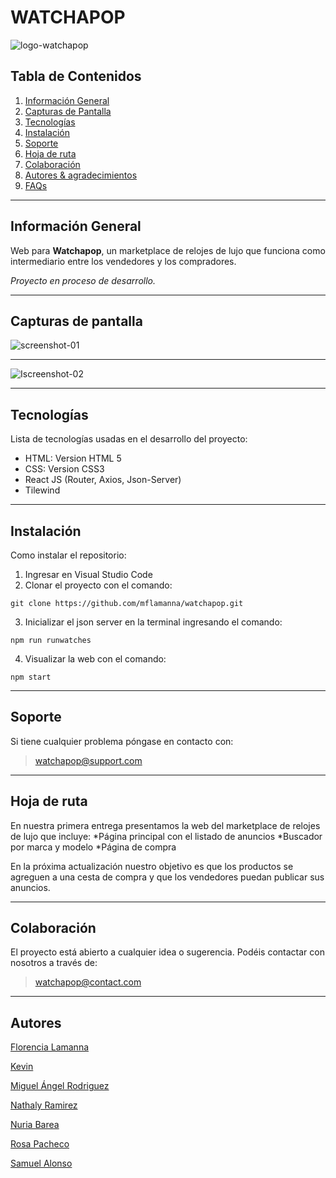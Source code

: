 # WATCHAPOP
![logo-watchapop](https://i.postimg.cc/wxPpJQ80/logo.png)

## Tabla de Contenidos
1. [Información General](#información-general)
2. [Capturas de Pantalla](#capturas-de-pantalla)
3. [Tecnologías](#tecnologías)
4. [Instalación](#instalación)
5. [Soporte](#soporte)
6. [Hoja de ruta](#hoja-de-ruta)
7. [Colaboración](#colaboración)
8. [Autores & agradecimientos](#autores--agradecimientos)
9. [FAQs](#faqs)

***
## Información General

Web para **Watchapop**, un marketplace de relojes de lujo que funciona como intermediario entre los vendedores y los compradores.

*Proyecto en proceso de desarrollo.*   

***

## Capturas de pantalla

![screenshot-01]()
***
![Iscreenshot-02]()

***
## Tecnologías
Lista de tecnologías usadas en el desarrollo del proyecto:
* HTML: Version HTML 5
* CSS: Version CSS3
* React JS (Router, Axios, Json-Server)
* Tilewind

***
## Instalación
Como instalar el repositorio:

1. Ingresar en Visual Studio Code
2.  Clonar el proyecto con el comando: 
 ``` 
git clone https://github.com/mflamanna/watchapop.git
```
3. Inicializar el json server en la terminal ingresando el comando:
``` 
npm run runwatches
```
4. Visualizar la web con el comando:
``` 
npm start
```

***

## Soporte
Si tiene cualquier problema póngase en contacto con: 
> watchapop@support.com

***
## Hoja de ruta

En nuestra primera entrega presentamos la web del marketplace de relojes de lujo que incluye:
*Página principal con el listado de anuncios
*Buscador por marca y modelo
*Página de compra

En la próxima actualización nuestro objetivo es que los productos se agreguen a una cesta de compra y que los vendedores puedan publicar sus anuncios.

***
## Colaboración
El proyecto está abierto a cualquier idea o sugerencia. Podéis contactar con nosotros a través de:

> watchapop@contact.com

***
## Autores
[Florencia Lamanna](https://github.com/mflamanna)

[Kevin](https://github.com/KevsCha)

[Miguel Ángel Rodriguez](https://github.com/miguelsalvadorrguez85)

[Nathaly Ramirez](https://github.com/NathalyToyo)

[Nuria Barea](https://github.com/nuria-barea)

[Rosa Pacheco](https://github.com/RosaPS)

[Samuel Alonso](https://github.com/UndefinedBehaviourAndIllFormed)
